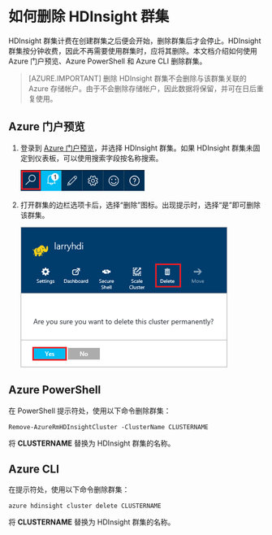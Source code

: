 <properties
    pageTitle="如何删除 HDInsight 群集 | Azure"
    description="删除 HDInsight 群集的各种方式的相关信息。"
    services="hdinsight"
    documentationcenter=""
    author="Blackmist"
    manager="jhubbard"
    editor="cgronlun" />
<tags
    ms.assetid="55f7838b-9786-47ff-96db-1b64437bd0bb"
    ms.service="hdinsight"
    ms.devlang="na"
    ms.topic="article"
    ms.tgt_pltfrm="na"
    ms.workload="big-data"
    ms.date="02/08/2017"
    wacn.date="03/24/2017"
    ms.author="larryfr" />

# 如何删除 HDInsight 群集

HDInsight 群集计费在创建群集之后便会开始，删除群集后才会停止。HDInsight 群集按分钟收费，因此不再需要使用群集时，应将其删除。本文档介绍如何使用 Azure 门户预览、Azure PowerShell 和 Azure CLI 删除群集。

> [AZURE.IMPORTANT]
删除 HDInsight 群集不会删除与该群集关联的 Azure 存储帐户。由于不会删除存储帐户，因此数据将保留，并可在日后重复使用。

## Azure 门户预览

1. 登录到 [Azure 门户预览](https://portal.azure.cn)，并选择 HDInsight 群集。如果 HDInsight 群集未固定到仪表板，可以使用搜索字段按名称搜索。
   
    ![门户搜索](./media/hdinsight-delete-cluster/navbar.png)  

2. 打开群集的边栏选项卡后，选择“删除”图标。出现提示时，选择“是”即可删除该群集。
   
    ![删除图标](./media/hdinsight-delete-cluster/deletecluster.png)  

## Azure PowerShell

在 PowerShell 提示符处，使用以下命令删除群集：

    Remove-AzureRmHDInsightCluster -ClusterName CLUSTERNAME

将 **CLUSTERNAME** 替换为 HDInsight 群集的名称。

## Azure CLI

在提示符处，使用以下命令删除群集：

    azure hdinsight cluster delete CLUSTERNAME

将 **CLUSTERNAME** 替换为 HDInsight 群集的名称。

<!---HONumber=Mooncake_0320_2017-->